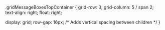 .gridMessageBoxesTopContainer {
  grid-row: 3;
  grid-column: 5 / span 2;
  text-align: right;
  float: right;

  display: grid;
  row-gap: 16px; /* Adds vertical spacing between children */
}

